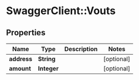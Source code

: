 # SwaggerClient::Vouts

## Properties
Name | Type | Description | Notes
------------ | ------------- | ------------- | -------------
**address** | **String** |  | [optional] 
**amount** | **Integer** |  | [optional] 


